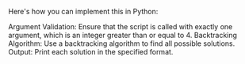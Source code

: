 Here's how you can implement this in Python:

Argument Validation: Ensure that the script is called with exactly one argument, which is an integer greater than or equal to 4.
Backtracking Algorithm: Use a backtracking algorithm to find all possible solutions.
Output: Print each solution in the specified format.